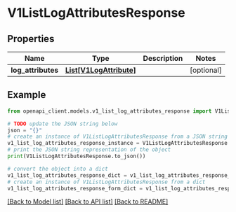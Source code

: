 # V1ListLogAttributesResponse


## Properties

Name | Type | Description | Notes
------------ | ------------- | ------------- | -------------
**log_attributes** | [**List[V1LogAttribute]**](V1LogAttribute.md) |  | [optional] 

## Example

```python
from openapi_client.models.v1_list_log_attributes_response import V1ListLogAttributesResponse

# TODO update the JSON string below
json = "{}"
# create an instance of V1ListLogAttributesResponse from a JSON string
v1_list_log_attributes_response_instance = V1ListLogAttributesResponse.from_json(json)
# print the JSON string representation of the object
print(V1ListLogAttributesResponse.to_json())

# convert the object into a dict
v1_list_log_attributes_response_dict = v1_list_log_attributes_response_instance.to_dict()
# create an instance of V1ListLogAttributesResponse from a dict
v1_list_log_attributes_response_form_dict = v1_list_log_attributes_response.from_dict(v1_list_log_attributes_response_dict)
```
[[Back to Model list]](../README.md#documentation-for-models) [[Back to API list]](../README.md#documentation-for-api-endpoints) [[Back to README]](../README.md)


